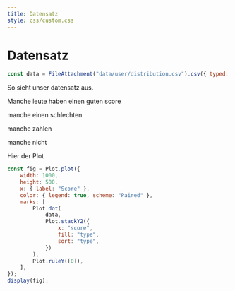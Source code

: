 ```yaml
---
title: Datensatz
style: css/custom.css
---
```


# Datensatz

```js
const data = FileAttachment("data/user/distribution.csv").csv({ typed: true });
```

So sieht unser datensatz aus.

Manche leute haben einen guten score

manche einen schlechten

manche zahlen

manche nicht

Hier der Plot

```js
const fig = Plot.plot({
    width: 1000,
    height: 500,
    x: { label: "Score" },
    color: { legend: true, scheme: "Paired" },
    marks: [
        Plot.dot(
            data,
            Plot.stackY2({
                x: "score",
                fill: "type",
                sort: "type",
            })
        ),
        Plot.ruleY([0]),
    ],
});
display(fig);
```
